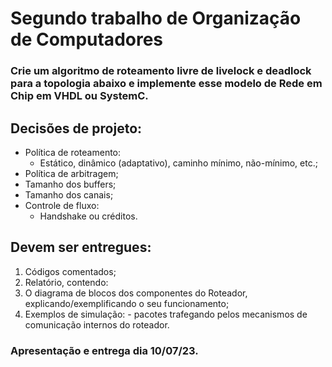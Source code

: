 # Segundo trabalho de Organização de Computadores  
### Crie um algoritmo de roteamento livre de livelock e deadlock  para a topologia abaixo e implemente esse modelo de Rede em Chip em VHDL ou SystemC.

## Decisões de projeto:  
- Política de roteamento:  
  - Estático, dinâmico (adaptativo), caminho mínimo, não-mínimo,  etc.;  
- Política de arbitragem;  
- Tamanho dos buffers;  
- Tamanho dos canais;  
- Controle de fluxo: 
  - Handshake ou créditos.

## Devem ser entregues:  
1. Códigos comentados;  
2. Relatório, contendo:    
  1. O diagrama de blocos dos componentes do Roteador, explicando/exemplificando o seu funcionamento;
  2. Exemplos de simulação:
    - pacotes trafegando pelos mecanismos de comunicação internos do roteador.  

### Apresentação e entrega dia 10/07/23. 
